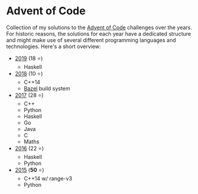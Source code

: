 # Advent of Code

Collection of my solutions to the [Advent of Code](https://adventofcode.com)
challenges over the years. For historic reasons, the solutions for each year
have a dedicated structure and might make use of several different programming
languages and technologies. Here's a short overview:

 - [2019](2019/) (18 :star:)
    - Haskell
 - [2018](2018/) (10 :star:)
    - C++14
    - [Bazel](https://bazel.io) build system
 - [2017](2017/) (28 :star:)
    - C++
    - Python
    - Haskell
    - Go
    - Java
    - C
    - Maths
 - [2016](2016/) (22 :star:)
    - Haskell
    - Python
 - [2015](2015/) (**50** :star:)
    - C++14 w/ range-v3
    - Python
